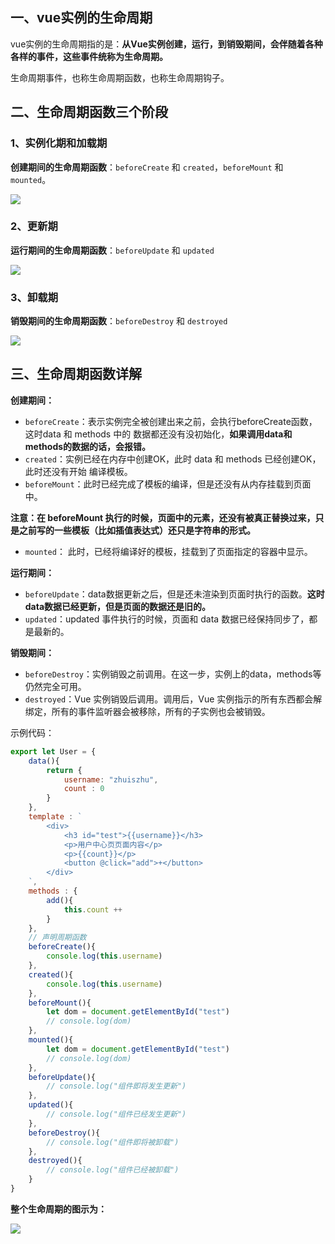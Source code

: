 ## 一、vue实例的生命周期

vue实例的生命周期指的是：**从Vue实例创建，运行，到销毁期间，会伴随着各种各样的事件，这些事件统称为生命周期。**

生命周期事件，也称生命周期函数，也称生命周期钩子。



## 二、生命周期函数三个阶段

### 1、实例化期和加载期

**创建期间的生命周期函数**：`beforeCreate` 和 `created`，`beforeMount` 和 `mounted`。

![](./images/6.png)



### 2、更新期

**运行期间的生命周期函数**：`beforeUpdate` 和  `updated`

![](./images/7.png)



### 3、卸载期

**销毁期间的生命周期函数**：`beforeDestroy` 和 `destroyed`

![](./images/8.png)





## 三、生命周期函数详解

**创建期间：**

- `beforeCreate`：表示实例完全被创建出来之前，会执行beforeCreate函数，这时data 和 methods 中的 数据都还没有没初始化，**如果调用data和methods的数据的话，会报错。**  
- `created`：实例已经在内存中创建OK，此时 data 和 methods 已经创建OK，此时还没有开始 编译模板。
- `beforeMount`：此时已经完成了模板的编译，但是还没有从内存挂载到页面中。

**注意：在 beforeMount 执行的时候，页面中的元素，还没有被真正替换过来，只是之前写的一些模板（比如插值表达式）还只是字符串的形式。**

- `mounted`： 此时，已经将编译好的模板，挂载到了页面指定的容器中显示。



**运行期间：**

- `beforeUpdate`：data数据更新之后，但是还未渲染到页面时执行的函数。**这时data数据已经更新，但是页面的数据还是旧的。**
- `updated`：updated 事件执行的时候，页面和 data 数据已经保持同步了，都是最新的。



**销毁期间：**

- `beforeDestroy`：实例销毁之前调用。在这一步，实例上的data，methods等仍然完全可用。
- `destroyed`：Vue 实例销毁后调用。调用后，Vue 实例指示的所有东西都会解绑定，所有的事件监听器会被移除，所有的子实例也会被销毁。



示例代码：

```js
export let User = {
    data(){
        return {
            username: "zhuiszhu",
            count : 0
        }
    },
    template : `
        <div>
            <h3 id="test">{{username}}</h3>
            <p>用户中心页页面内容</p>
            <p>{{count}}</p>
            <button @click="add">+</button>
        </div>
    `,
    methods : {
        add(){
            this.count ++
        }
    },
    // 声明周期函数
    beforeCreate(){
        console.log(this.username)
    },
    created(){
        console.log(this.username)
    },
    beforeMount(){
        let dom = document.getElementById("test")
        // console.log(dom)
    },
    mounted(){
        let dom = document.getElementById("test")
        // console.log(dom)
    },
    beforeUpdate(){
        // console.log("组件即将发生更新")
    },
    updated(){
        // console.log("组件已经发生更新")
    },
    beforeDestroy(){
        // console.log("组件即将被卸载")
    },
    destroyed(){
        // console.log("组件已经被卸载")
    }
}
```





**整个生命周期的图示为：**

![](./images/lifecycle.png)



